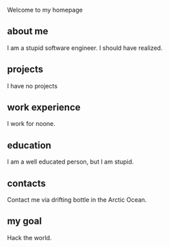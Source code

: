 Welcome to my homepage

## about me

I am a stupid software engineer.
I should have realized.

## projects

I have no projects

## work experience

I work for noone.

## education

I am a well educated person, but I am stupid.

## contacts

Contact me via drifting bottle in the Arctic Ocean.

## my goal

Hack the world.
